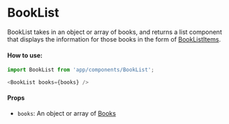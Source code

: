 BookList
=========

BookList takes in an object or array of books, and returns a list component that displays the information for those books in the form of [BookListItems](../BookListItem).

#### How to use:

```js
import BookList from 'app/components/BookList';

<BookList books={books} />
```

#### Props

* `books`: An object or array of [Books](../../data/types/Book)
